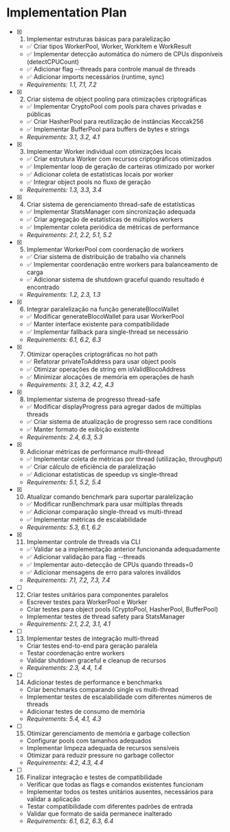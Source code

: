 # Implementation Plan

- [x] 1. Implementar estruturas básicas para paralelização
  - ✅ Criar tipos WorkerPool, Worker, WorkItem e WorkResult
  - ✅ Implementar detecção automática do número de CPUs disponíveis (detectCPUCount)
  - ✅ Adicionar flag --threads para controle manual de threads
  - ✅ Adicionar imports necessários (runtime, sync)
  - _Requirements: 1.1, 7.1, 7.2_

- [x] 2. Criar sistema de object pooling para otimizações criptográficas
  - ✅ Implementar CryptoPool com pools para chaves privadas e públicas
  - ✅ Criar HasherPool para reutilização de instâncias Keccak256
  - ✅ Implementar BufferPool para buffers de bytes e strings
  - _Requirements: 3.1, 3.2, 4.1_

- [x] 3. Implementar Worker individual com otimizações locais
  - ✅ Criar estrutura Worker com recursos criptográficos otimizados
  - ✅ Implementar loop de geração de carteiras otimizado por worker
  - ✅ Adicionar coleta de estatísticas locais por worker
  - ✅ Integrar object pools no fluxo de geração
  - _Requirements: 1.3, 3.3, 3.4_

- [x] 4. Criar sistema de gerenciamento thread-safe de estatísticas
  - ✅ Implementar StatsManager com sincronização adequada
  - ✅ Criar agregação de estatísticas de múltiplos workers
  - ✅ Implementar coleta periódica de métricas de performance
  - _Requirements: 2.1, 2.2, 5.1, 5.2_

- [x] 5. Implementar WorkerPool com coordenação de workers
  - ✅ Criar sistema de distribuição de trabalho via channels
  - ✅ Implementar coordenação entre workers para balanceamento de carga
  - ✅ Adicionar sistema de shutdown graceful quando resultado é encontrado
  - _Requirements: 1.2, 2.3, 1.3_

- [x] 6. Integrar paralelização na função generateBlocoWallet
  - ✅ Modificar generateBlocoWallet para usar WorkerPool
  - ✅ Manter interface existente para compatibilidade
  - ✅ Implementar fallback para single-thread se necessário
  - _Requirements: 6.1, 6.2, 6.3_

- [x] 7. Otimizar operações criptográficas no hot path
  - ✅ Refatorar privateToAddress para usar object pools
  - ✅ Otimizar operações de string em isValidBlocoAddress
  - ✅ Minimizar alocações de memória em operações de hash
  - _Requirements: 3.1, 3.2, 4.2, 4.3_

- [x] 8. Implementar sistema de progresso thread-safe
  - ✅ Modificar displayProgress para agregar dados de múltiplas threads
  - ✅ Criar sistema de atualização de progresso sem race conditions
  - ✅ Manter formato de exibição existente
  - _Requirements: 2.4, 6.3, 5.3_

- [x] 9. Adicionar métricas de performance multi-thread
  - ✅ Implementar coleta de métricas por thread (utilização, throughput)
  - ✅ Criar cálculo de eficiência de paralelização
  - ✅ Adicionar estatísticas de speedup vs single-thread
  - _Requirements: 5.1, 5.2, 5.4_

- [x] 10. Atualizar comando benchmark para suportar paralelização
  - ✅ Modificar runBenchmark para usar múltiplas threads
  - ✅ Adicionar comparação single-thread vs multi-thread
  - ✅ Implementar métricas de escalabilidade
  - _Requirements: 5.3, 6.1, 6.2_

- [x] 11. Implementar controle de threads via CLI
  - ✅ Validar se a implementação anterior funcionanda adequadamente
  - ✅ Adicionar validação para flag --threads
  - ✅ Implementar auto-detecção de CPUs quando threads=0
  - ✅ Adicionar mensagens de erro para valores inválidos
  - _Requirements: 7.1, 7.2, 7.3, 7.4_

- [ ] 12. Criar testes unitários para componentes paralelos
  - Escrever testes para WorkerPool e Worker
  - Criar testes para object pools (CryptoPool, HasherPool, BufferPool)
  - Implementar testes de thread safety para StatsManager
  - _Requirements: 2.1, 2.2, 3.1, 4.1_

- [ ] 13. Implementar testes de integração multi-thread
  - Criar testes end-to-end para geração paralela
  - Testar coordenação entre workers
  - Validar shutdown graceful e cleanup de recursos
  - _Requirements: 2.3, 4.4, 1.4_

- [ ] 14. Adicionar testes de performance e benchmarks
  - Criar benchmarks comparando single vs multi-thread
  - Implementar testes de escalabilidade com diferentes números de threads
  - Adicionar testes de consumo de memória
  - _Requirements: 5.4, 4.1, 4.3_

- [ ] 15. Otimizar gerenciamento de memória e garbage collection
  - Configurar pools com tamanhos adequados
  - Implementar limpeza adequada de recursos sensíveis
  - Otimizar para reduzir pressure no garbage collector
  - _Requirements: 4.2, 4.3, 4.4_

- [ ] 16. Finalizar integração e testes de compatibilidade
  - Verificar que todas as flags e comandos existentes funcionam
  - Implementar todos os testes unitários ausentes, necessários para validar a aplicação
  - Testar compatibilidade com diferentes padrões de entrada
  - Validar que formato de saída permanece inalterado
  - _Requirements: 6.1, 6.2, 6.3, 6.4_